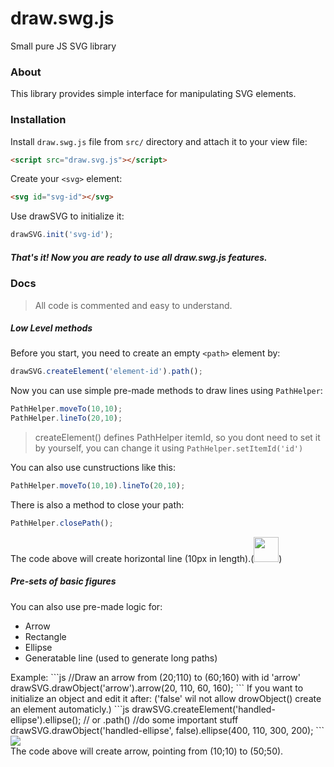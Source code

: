 # draw.swg.js
Small pure JS SVG library

### About
This library provides simple interface for manipulating SVG elements.

### Installation

 Install `draw.swg.js` file from `src/` directory and attach it to your view file:
```html
<script src="draw.svg.js"></script>
```

 Create your `<svg>` element:

```html
<svg id="svg-id"></svg>
```

Use drawSVG to initialize it:
```js
drawSVG.init('svg-id');
```

##### That's it! Now you are ready to use all *draw.swg.js* features.

### Docs
> All code is commented and easy to understand.

##### Low Level methods
Before you start, you need to create an empty `<path>` element by:
```js
drawSVG.createElement('element-id').path();
```
Now you can use simple pre-made methods to draw lines using `PathHelper`:
```js
PathHelper.moveTo(10,10);
PathHelper.lineTo(20,10);
```
> createElement() defines PathHelper itemId, so you dont need to set it by yourself, you can change it using `PathHelper.setItemId('id')`

You can also use cunstructions like this:
```js
PathHelper.moveTo(10,10).lineTo(20,10);
```
There is also a method to close your path:
```js
PathHelper.closePath();
```
The code above will create horizontal line (10px in length).(<img width=40px src="http://i.imgur.com/fQUxYFA.jpg">)
##### Pre-sets of basic figures
You can also use pre-made logic for:
<ul>
<li>Arrow</li>
<li>Rectangle</li>
<li>Ellipse</li>
<li>Generatable line (used to generate long paths)</li>
</ul>
Example:
```js
//Draw an arrow from (20;110) to (60;160) with id 'arrow'
drawSVG.drawObject('arrow').arrow(20, 110, 60, 160);
```
If you want to initialize an object and edit it after:
('false' wil not allow drowObject() create an element automaticly.)
```js
drawSVG.createElement('handled-ellipse').ellipse(); // or .path()
//do some important stuff
drawSVG.drawObject('handled-ellipse', false).ellipse(400, 110, 300, 200);
```

<img src="http://i.imgur.com/3Zuyp5K.png">
<br>
The code above will create arrow, pointing from (10;10) to (50;50).
